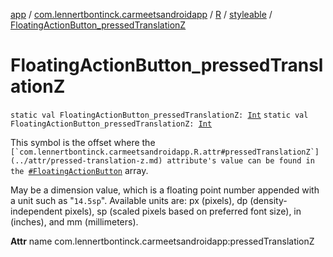 [app](../../../index.md) / [com.lennertbontinck.carmeetsandroidapp](../../index.md) / [R](../index.md) / [styleable](index.md) / [FloatingActionButton_pressedTranslationZ](./-floating-action-button_pressed-translation-z.md)

# FloatingActionButton_pressedTranslationZ

`static val FloatingActionButton_pressedTranslationZ: `[`Int`](https://kotlinlang.org/api/latest/jvm/stdlib/kotlin/-int/index.html)
`static val FloatingActionButton_pressedTranslationZ: `[`Int`](https://kotlinlang.org/api/latest/jvm/stdlib/kotlin/-int/index.html)

This symbol is the offset where the ``[`com.lennertbontinck.carmeetsandroidapp.R.attr#pressedTranslationZ`](../attr/pressed-translation-z.md) attribute's value can be found in the ``[`#FloatingActionButton`](-floating-action-button.md) array.

May be a dimension value, which is a floating point number appended with a unit such as "`14.5sp`". Available units are: px (pixels), dp (density-independent pixels), sp (scaled pixels based on preferred font size), in (inches), and mm (millimeters).

**Attr**
name com.lennertbontinck.carmeetsandroidapp:pressedTranslationZ

